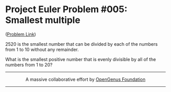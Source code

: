 # Project Euler Problem #005: Smallest multiple

([Problem Link](https://projecteuler.net/problem=5))

2520 is the smallest number that can be divided by each of the numbers from 1 to 10 without any remainder.

What is the smallest positive number that is evenly divisible by all of the numbers from 1 to 20?

---

<p align="center">
	A massive collaborative effort by <a href="https://github.com/OpenGenus/cosmos">OpenGenus Foundation</a> 
</p>

---
